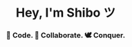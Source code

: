 <h1 align="center">Hey, I'm Shibo ツ</h1>
<h3 align="center">📝 Code. 🤝 Collaborate. 🕊️ Conquer.</h3>

